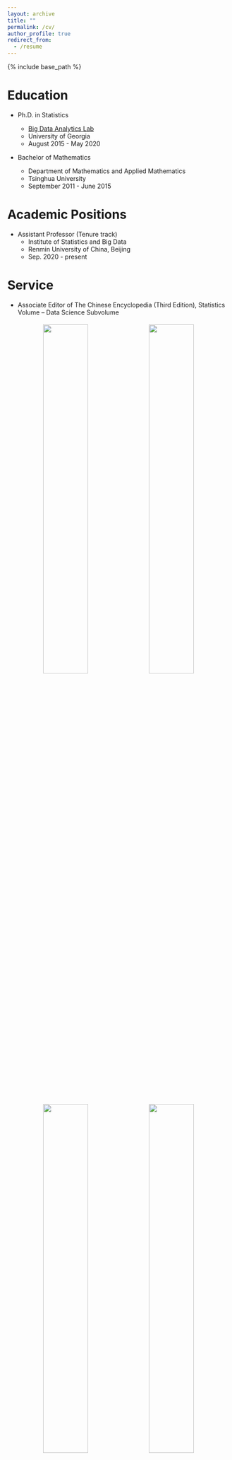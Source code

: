 ```yaml
---
layout: archive
title: ""
permalink: /cv/
author_profile: true
redirect_from:
  - /resume
---
```


{% include base_path %}

Education
======
- Ph.D. in Statistics<br> 
  - [Big Data Analytics Lab](https://bdalpingio.github.io/)<br>
  - University of Georgia<br>
  - August 2015 - May 2020

- Bachelor of Mathematics<br>
  - Department of Mathematics and Applied Mathematics<br>
  - Tsinghua University<br>
  - September 2011 - June 2015

Academic Positions
======
- Assistant Professor (Tenure track)
  - Institute of Statistics and Big Data 
  - Renmin University of China, Beijing
  - Sep. 2020 - present


Service
=====
- Associate Editor of The Chinese Encyclopedia (Third Edition), Statistics Volume – Data Science Subvolume
<p align="center">
  <img src="https://cheng-bdal.github.io//images/百科全书p1.png" width="45%" style="margin: 5px;">
  <img src="https://cheng-bdal.github.io//images/百科全书p2.png" width="45%" style="margin: 5px;"><br>
  <img src="https://cheng-bdal.github.io//images/百科全书p3.png" width="45%" style="margin: 5px;">
  <img src="https://cheng-bdal.github.io//images/百科全书p4.png" width="45%" style="margin: 5px;">
</p>

- Stat2Spark Mingli Innovation Laboratory Supervisor[Link](https://mp.weixin.qq.com/s/ci3yEQE8B6Om9nn7HDRXJA)
- <img src="https://cheng-bdal.github.io//images/明理创新实验室.png" alt="Image" width="400"><br>
- Reviewer for journals and conferences including Annals of Statistics (AOS), Annals of Applied Statistics (AOAS), Biometrika, Journal of Machine Learning Research (JMLR), Journal of Computational and Graphical Statistics (JCGS), NeurIPS, ICLR, among others.
- 2023-2025年中国人民大学-上海招生组成员
- <img src="https://cheng-bdal.github.io//images/上海招生.png" alt="Image" width="400"><br>
- 2025年代表中国人民大学-江苏招生组，赴江苏省天一中学作科普报告[链接](https://mp.weixin.qq.com/s/Rhzmvg_Trd_3_13nDxzjRg)
- <img src="https://cheng-bdal.github.io//images/江苏招生.png" alt="Image" width="400"><br>






